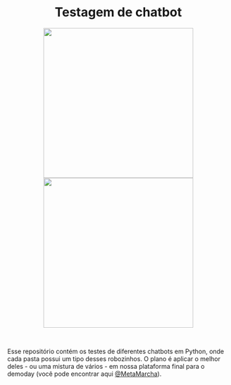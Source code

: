 <div align="center">

# Testagem de chatbot
  
<img height="340px" src="https://i.pinimg.com/originals/7f/dd/e7/7fdde7d65373c3bdc68ff29bd843e927.gif"><img height="340px" src="https://i.pinimg.com/originals/c5/d6/8e/c5d68e3f92b74f875e9eaa71e7afaf72.gif">
  
</div><br>

Esse repositório contém os testes de diferentes chatbots em Python, onde cada pasta possui um tipo desses robozinhos. O plano é aplicar o melhor deles - ou uma mistura de vários - em nossa plataforma final para o demoday (você pode encontrar aqui <a href="https://github.com/MetaMarcha">@MetaMarcha</a>). 